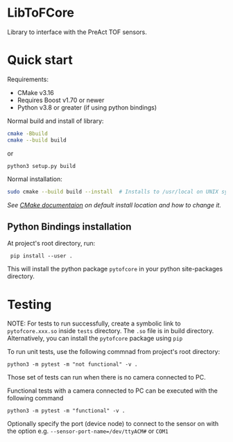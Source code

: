 # LibToFCore

Library to interface with the PreAct TOF sensors.

# Quick start

Requirements: 

- CMake v3.16
- Requires Boost v1.70 or newer
- Python v3.8 or greater (if using python bindings)

Normal build and install of library:

```bash
cmake -Bbuild
cmake --build build
```

or 

```
python3 setup.py build
```

Normal installation:

```bash
sudo cmake --build build --install  # Installs to /usr/local on UNIX systems
```

_See [CMake documentaion](https://cmake.org/cmake/help/latest/variable/CMAKE_INSTALL_PREFIX.html) on default install location and how to change it._

## Python Bindings installation

At project's root directory, run:

```
 pip install --user .
```

This will install the python package `pytofcore` in your python site-packages directory. 


# Testing
NOTE: For tests to run successfully, create a symbolic link to `pytofcore.xxx.so` inside `tests` directory. The `.so` file is in build directory. Alternatively, you can install the `pytofcore` package using `pip`

To run unit tests, use the following commnad from project's root directory: 
```
python3 -m pytest -m "not functional" -v .
```

 Those set of tests can run when there is no camera connected to PC. 

Functional tests with a camera connected to PC can be executed with the following command 
```
python3 -m pytest -m "functional" -v .
```

Optionally specify the port (device node) to connect to the sensor on with the option e.g. `--sensor-port-name=/dev/ttyACM#`  or `COM1`
